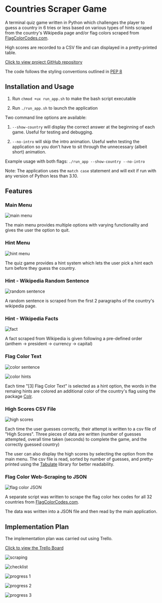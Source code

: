 # Countries Scraper Game

A terminal quiz game written in Python which challenges the player to guess a country in 6 tries or less based on various types of hints scraped from the country's Wikipedia page and/or flag colors scraped from [FlagColorCodes.com](https://www.flagcolorcodes.com/).

High scores are recorded to a CSV file and can displayed in a pretty-printed table.

[Click to view project GitHub repository](https://github.com/quentin-mckay/countries-scraper-game)

The code follows the styling conventions outlined in [PEP 8](https://peps.python.org/pep-0008/)


## Installation and Usage


1. Run `chmod +ux run_app.sh` to make the bash script executable

2. Run `./run_app.sh` to launch the application

Two command line options are available:
1. `--show-country` will display the correct answer at the beginning of each game. Useful for testing and debugging.

2. `--no-intro` will skip the intro animation. Useful wehn testing the application so you don't have to sit through the unnecessary (albeit short) animation.

Example usage with both flags: `./run_app --show-country --no-intro`

Note: The application uses the `match case` statement and will exit if run with any version of Python less than 3.10.

## Features

### Main Menu

![main menu](./images/main-menu.jpg)

The main menu provides multiple options with varying functionality and gives the user the option to quit.


### Hint Menu

![hint menu](./images/hint-menu.jpg)

The quiz game provides a hint system which lets the user pick a hint each turn before they guess the country.

### Hint - Wikipedia Random Sentence

![random sentence](./images/random-sentence.jpg)

A random sentence is scraped from the first 2 paragraphs of the country's wikipedia page.

### Hint - Wikipedia Facts

![fact](./images/fact.jpg)

A fact scraped from Wikipedia is given following a pre-defined order (anthem -> president -> currency -> capital)

### Flag Color Text

![color sentence](./images/color-sentence.jpg)

![color hints](./images/flag-color-words.jpg)

Each time "[3] Flag Color Text" is selected as a hint option, the words in the remaing hints are colored an additional color of the country's flag using the package [Colr](https://pypi.org/project/Colr/).  


### High Scores CSV File

![high scores](./images/high-scores.jpg)

Each time the user guesses correctly, their attempt is written to a csv file of "High Scores". Three pieces of data are written (number of guesses attempted, overall time taken (seconds) to complete the game, and the correctly guessed country)

The user can also display the high scores by selecting the option from the main menu. The csv file is read, sorted by number of guesses, and pretty-printed using the [Tabulate](https://pypi.org/project/tabulate/) library for better readability.



### Flag Color Web-Scraping to JSON

![flag color JSON](./images/flag-color-json.jpg)

A separate script was written to scrape the flag color hex codes for all 32 countries from [FlagColorCodes.com](https://www.flagcolorcodes.com/). 

The data was written into a JSON file and then read by the main application.


## Implementation Plan

The implementation plan was carried out using Trello.

[Click to view the Trello Board](https://trello.com/b/vWXNzHCk/countries-scraping-game)

![scraping](./images/trello-scraping-date.jpg)

![checklist](./images/trello-checklist.jpg)

![progress 1](./images/trello-progress-1.jpg)

![progress 2](./images/trello-progress-2.jpg)

![progress 3](./images/trello-progress-3.jpg)